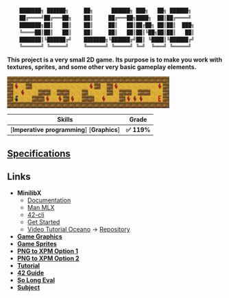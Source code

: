 ```bash
	███████╗ ██████╗     ██╗      ██████╗ ███╗   ██╗ ██████╗
	██╔════╝██╔═══██╗    ██║     ██╔═══██╗████╗  ██║██╔════╝
	███████╗██║   ██║    ██║     ██║   ██║██╔██╗ ██║██║  ███╗
	╚════██║██║   ██║    ██║     ██║   ██║██║╚██╗██║██║   ██║
	███████║╚██████╔╝    ███████╗╚██████╔╝██║ ╚████║╚██████╔╝
	╚══════╝ ╚═════╝     ╚══════╝ ╚═════╝ ╚═╝  ╚═══╝ ╚═════╝
```

**This project is a very small 2D game. Its purpose is to make you work with\
textures, sprites, and some other very basic gameplay elements.**

[<img align="center" src="././dcs/game.gif" width="75%"/>](./dcs/game.gif)

 Skills | Grade |
:------:|:-----:|
[**Imperative programming**] [**Graphics**] | **:white_check_mark: 119%**

<!-- [![faaraujo's 42 stats](https://badge42.vercel.app/api/v2/clgrr2va0002108jo3cc5foww/stats?cursusId=21&coalitionId=112)](https://github.com/JaeSeoKim/badge42) -->

## [Specifications](https://github.com/faleite/so_long/blob/main/dcs/README.md)

## **Links**
- **MinilibX**
  - [Documentation](https://harm-smits.github.io/42docs/libs/minilibx)
  - [Man MLX](https://qst0.github.io/ft_libgfx/man_mlx.html)
  - [42-cli](https://github.com/herbievine/42-cli)
  - [Get Started](https://aurelienbrabant.fr/blog/getting-started-with-the-minilibx)
  - [Video Tutorial Oceano](https://youtu.be/bYS93r6U0zg) -> [Repository](https://github.com/suspectedoceano/mlx)
- [**Game Graphics**](https://itch.io/game-assets/tag-16x16)
- [**Game Sprites**](https://opengameart.org/content/2d-platformer-art-assets-from-henry-software)
- [**PNG to XPM Option 1**](https://convertio.co/png-xpm/)
- [**PNG to XPM Option 2**](https://anyconv.com/png-to-xpm-converter/)
- [**Tutorial**](https://reactive.so/post/42-a-comprehensive-guide-to-so_long)
- [**42 Guide**](https://42-cursus.gitbook.io/guide/)
- [**So Long Eval**](https://github.com/rphlr/42-Evals/tree/main/Rank02/so_long)
- [**Subject**](https://cdn.intra.42.fr/pdf/pdf/89621/en.subject.pdf)
